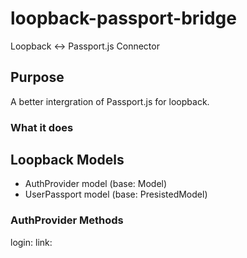 # loopback-passport-bridge
Loopback &lt;-> Passport.js Connector
## Purpose
A better intergration of Passport.js for loopback.
### What it does

## Loopback Models
* AuthProvider model (base: Model)
* UserPassport model (base: PresistedModel) 
### AuthProvider Methods
login: 
link: 
